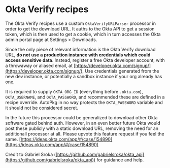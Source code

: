 # Okta Verify recipes
The Okta Verify recipes use a custom `OktaVerifyURLParser` processor in order to get the download URL. It auths to the Okta API to get a session token, which is then used to get a cookie, which in turn accesses the Okta admin portal page at Settings > Downloads.

Since the only piece of relevant information is the Okta Verify download URL, **do not use a production instance with credentials which could access sensitive data**. Instead, register a free Okta developer account, with a throwaway or aliased email, at [https://developer.okta.com/signup/](https://developer.okta.com/signup/). Use credentials generated from the new dev instance, or potentially a sandbox instance if your org already has one.

It is required to supply `OKTA_ORG_ID` (everything before `.okta.com`), `OKTA_USERNAME`, and `OKTA_PASSWORD`, and recommended these are defined in a recipe override. AutoPkg in no way protects the `OKTA_PASSWORD` variable and it should not be considered secret.

In the future this processor could be generalized to download other Okta software gated behind auth. However, in an even better future Okta would post these publicly with a static download URL, removing the need for an additionall processor at all. Please upvote this feature request if you feel the same. [https://ideas.okta.com/app/#/case/154890](https://ideas.okta.com/app/#/case/154890)

Credit to Gabriel Sroka ([https://github.com/gabrielsroka/okta_api](https://github.com/gabrielsroka/okta_api)) for guidance and help.